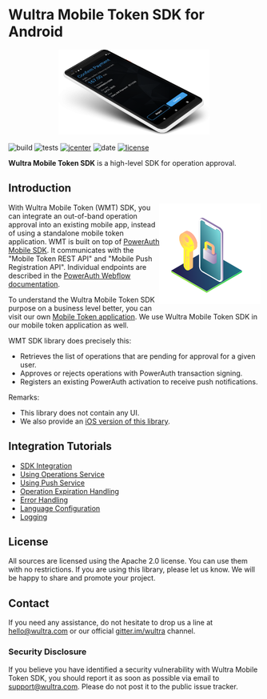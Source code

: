 # Wultra Mobile Token SDK for Android

<!-- begin remove -->
<p align="center"><img src="docs/images/intro.png" alt="Wultra Mobile Token SDK for Android" width="60%" /></p>

![build](https://github.com/wultra/mtoken-sdk-android/workflows/build/badge.svg)
![tests](https://github.com/wultra/mtoken-sdk-android/workflows/tests/badge.svg)
[![jcenter](https://img.shields.io/maven-central/v/com.wultra.android.mtokensdk/wultra-mtoken-sdk)](https://mvnrepository.com/artifact/com.wultra.android.mtokensdk/wultra-mtoken-sdk)
![date](https://img.shields.io/github/release-date/wultra/mtoken-sdk-android)
[![license](https://img.shields.io/github/license/wultra/mtoken-sdk-android)](LICENSE)

__Wultra Mobile Token SDK__ is a high-level SDK for operation approval.
<!-- end -->

## Introduction
<!-- begin remove -->
<img align="right" src="docs/images/il-mobile-token.svg" width="40%" />
<!-- end -->
 
With Wultra Mobile Token (WMT) SDK, you can integrate an out-of-band operation approval into an existing mobile app, instead of using a standalone mobile token application. WMT is built on top of [PowerAuth Mobile SDK](https://github.com/wultra/powerauth-mobile-sdk). It communicates with the "Mobile Token REST API" and "Mobile Push Registration API". Individual endpoints are described in the [PowerAuth Webflow documentation](https://github.com/wultra/powerauth-webflow/).

To understand the Wultra Mobile Token SDK purpose on a business level better, you can visit our own [Mobile Token application](https://www.wultra.com/mobile-token). We use Wultra Mobile Token SDK in our mobile token application as well.

WMT SDK library does precisely this:

- Retrieves the list of operations that are pending for approval for a given user.
- Approves or rejects operations with PowerAuth transaction signing.
- Registers an existing PowerAuth activation to receive push notifications.

Remarks:

- This library does not contain any UI.
- We also provide an [iOS version of this library](https://github.com/wultra/mtoken-sdk-ios). 

## Integration Tutorials
- [SDK Integration](docs/SDK-Integration.md)
- [Using Operations Service](docs/Using-Operations-Service.md)
- [Using Push Service](docs/Using-Push-Service.md)
- [Operation Expiration Handling](docs/Operation-Expiration.md)
- [Error Handling](docs/Error-Handling.md)
- [Language Configuration](docs/Language-Configuration.md)
- [Logging](docs/Logging.md)

## License

All sources are licensed using the Apache 2.0 license. You can use them with no restrictions. If you are using this library, please let us know. We will be happy to share and promote your project.

## Contact

If you need any assistance, do not hesitate to drop us a line at [hello@wultra.com](mailto:hello@wultra.com) or our official [gitter.im/wultra](https://gitter.im/wultra) channel.

### Security Disclosure

If you believe you have identified a security vulnerability with Wultra Mobile Token SDK, you should report it as soon as possible via email to [support@wultra.com](mailto:support@wultra.com). Please do not post it to the public issue tracker.
